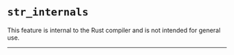 # `str_internals`

This feature is internal to the Rust compiler and is not intended for general use.

------------------------
